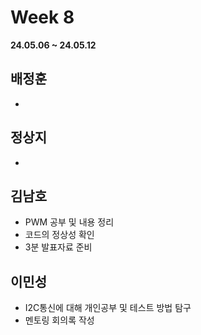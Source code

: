 # Week 8
**24.05.06 ~ 24.05.12**
   
## 배정훈   
*  
## 정상지   
*  
## 김남호   
*   PWM 공부 및 내용 정리
*   코드의 정상성 확인
*   3분 발표자료 준비
## 이민성   
*  I2C통신에 대해 개인공부 및 테스트 방법 탐구
*  멘토링 회의록 작성

